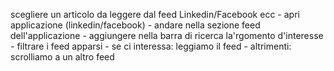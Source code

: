 scegliere un articolo da leggere dal feed Linkedin/Facebook ecc
    - apri applicazione (linkedin/facebook)
    - andare nella sezione feed dell'applicazione
    - aggiungere nella barra di ricerca la'rgomento d'interesse
    - filtrare i feed apparsi 
        - se ci interessa:
            leggiamo il feed
        - altrimenti:
            scrolliamo a un altro feed 